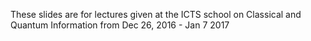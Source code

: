 These slides are for lectures given at the ICTS school on Classical and Quantum Information from Dec 26, 2016 - Jan 7 2017
